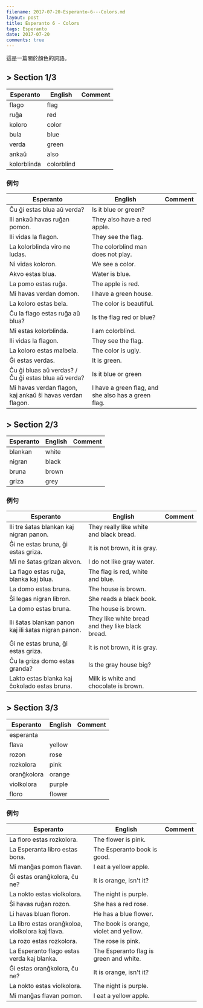 ```yaml
---
filename: 2017-07-20-Esperanto-6---Colors.md
layout: post
title: Esperanto 6 - Colors
tags: Esperanto
date: 2017-07-20
comments: true
---
```


這是一篇關於顏色的詞語。

## > Section 1/3

|Esperanto|English|Comment|
|---|---|---|
|flago|flag||
|ruĝa|red||
|koloro|color||
|bula|blue||
|verda|green||
|ankaŭ|also||
|kolorblinda|colorblind||

### 例句

|Esperanto|English|Comment|
|---|---|---|
|Ĉu ĝi estas blua aŭ verda?|Is it blue or green?||
|Ili ankaŭ havas ruĝan pomon.|They also have a red apple.||
|Ili vidas la flagon.|They see the flag.||
|La kolorblinda viro ne ludas.|The colorblind man does not play.||
|Ni vidas koloron.|We see a color.||
|Akvo estas blua.|Water is blue.||
|La pomo estas ruĝa.|The apple is red.||
|Mi havas verdan domon.|I have a green house.||
|La koloro estas bela.|The color is beautiful.||
|Ĉu la flago estas ruĝa aŭ blua?|Is the flag red or blue?||
|Mi estas kolorblinda.|I am colorblind.||
|Ili vidas la flagon.|They see the flag.||
|La koloro estas malbela.|The color is ugly.||
|Ĝi estas verdas.|It is green.||
|Ĉu ĝi bluas aŭ verdas? / Ĉu ĝi estas blua aŭ verda?|Is it blue or green||
|Mi havas verdan flagon, kaj ankaŭ ŝi havas verdan flagon.|I have a green flag, and she also has a green flag.||

## > Section 2/3

|Esperanto|English|Comment|
|---|---|---|
|blankan|white||
|nigran|black||
|bruna|brown||
|griza|grey||

### 例句

|Esperanto|English|Comment|
|---|---|---|
|Ili tre ŝatas blankan kaj nigran panon.|They really like white and black bread.||
|Ĝi ne estas bruna, ĝi estas griza.|It is not brown, it is gray.||
|Mi ne ŝatas grizan akvon.|I do not like gray water.||
|La flago estas ruĝa, blanka kaj blua.|The flag is red, white and blue.||
|La domo estas bruna.|The house is brown.||
|Ŝi legas nigran libron.|She reads a black book.||
|La domo estas bruna.|The house is brown.||
|Ili ŝatas blankan panon kaj ili ŝatas nigran panon.|They like white bread and they like black bread.||
|Ĝi ne estas bruna, ĝi estas griza.|It is not brown, it is gray.||
|Ĉu la griza domo estas granda?|Is the gray house big?||
|Lakto estas blanka kaj ĉokolado estas bruna.|Milk is white and chocolate is brown.||

## > Section 3/3

|Esperanto|English|Comment|
|---|---|---|
|esperanta|||
|flava|yellow||
|rozon|rose||
|rozkolora|pink||
|oranĝkolora|orange||
|violkolora|purple||
|floro|flower||

### 例句

|Esperanto|English|Comment|
|---|---|---|
|La floro estas rozkolora.|The flower is pink.||
|La Esperanta libro estas bona.|The Esperanto book is good.||
|Mi manĝas pomon flavan.|I eat a yellow apple.||
|Ĝi estas oranĝkolora, ĉu ne?|It is orange, isn't it?||
|La nokto estas violkolora.|The night is purple.||
|Ŝi havas ruĝan rozon.|She has a red rose.||
|Li havas bluan floron.|He has a blue flower.||
|La libro estas oranĝkoloa, violkolora kaj flava.|The book is orange, violet and yellow.||
|La rozo estas rozkolora.|The rose is pink.||
|La Esperanto flago estas verda kaj blanka.|The Esperanto flag is green and white.||
|Ĝi estas oranĝkolora, ĉu ne?|It is orange, isn't it?||
|La nokto estas violkolora.|The night is purple.||
|Mi manĝas flavan pomon.|I eat a yellow apple.||